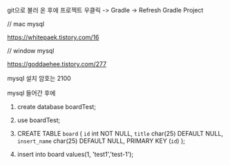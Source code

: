 git으로 불러 온 후에
프로젝트 우클릭 -> Gradle -> Refresh Gradle Project

// mac mysql

https://whitepaek.tistory.com/16

// window mysql

https://goddaehee.tistory.com/277

mysql 설치
암호는 2100

mysql 들어간 후에


  1. create database boardTest;

  2. use boardTest;

  3. CREATE TABLE `board` (
  `id` int NOT NULL,
  `title` char(25) DEFAULT NULL,
  `insert_name` char(25) DEFAULT NULL,
  PRIMARY KEY (`id`)
);

  4. insert into board values(1, 'test1','test-1');

